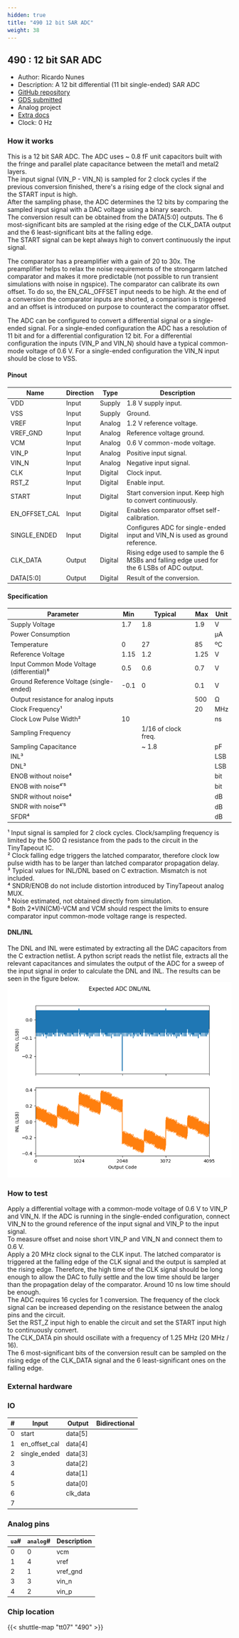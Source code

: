 ```yaml
---
hidden: true
title: "490 12 bit SAR ADC"
weight: 38
---
```


## 490 : 12 bit SAR ADC

* Author: Ricardo Nunes
* Description: A 12 bit differential (11 bit single-ended) SAR ADC
* [GitHub repository](https://github.com/rnunes2311/tt07-12bit_SAR_ADC)
* [GDS submitted](https://github.com/rnunes2311/tt07-12bit_SAR_ADC/actions/runs/9310066125)
* Analog project
* [Extra docs]()
* Clock: 0 Hz

<!---

This file is used to generate your project datasheet. Please fill in the information below and delete any unused
sections.

You can also include images in this folder and reference them in the markdown. Each image must be less than
512 kb in size, and the combined size of all images must be less than 1 MB.
-->


### How it works

This is a 12 bit SAR ADC. The ADC uses ~ 0.8 fF unit capacitors built with the fringe and parallel plate capacitance between the metal1 and metal2 layers.  
The input signal (VIN_P - VIN_N) is sampled for 2 clock cycles if the previous conversion finished, there's a rising edge of the clock signal and the START input is high.  
After the sampling phase, the ADC determines the 12 bits by comparing the sampled input signal with a DAC voltage using a binary search.  
The conversion result can be obtained from the DATA[5:0] outputs. The 6 most-significant bits are sampled at the rising edge of the CLK_DATA output and the 6 least-significant bits at the falling edge.  
The START signal can be kept always high to convert continuously the input signal.

The comparator has a preamplifier with a gain of 20 to 30x. The preamplifier helps to relax the noise requirements of the strongarm latched comparator and makes it more predictable (not possible to run transient simulations with noise in ngspice).
The comparator can calibrate its own offset. To do so, the EN_CAL_OFFSET input needs to be high. At the end of a conversion the comparator inputs are shorted, a comparison is triggered and an offset is introduced on purpose to counteract the comparator offset.

The ADC can be configured to convert a differential signal or a single-ended signal. For a single-ended configuration the ADC has a resolution of 11 bit and for a differential configuration 12 bit. For a differential configuration the inputs (VIN_P and VIN_N) should have a typical common-mode voltage of 0.6 V. For a single-ended configuration the VIN_N input should be close to VSS.

#### Pinout

|Name			|Direction		|Type		|Description																					|
|---------------|---------------|-----------|-----------------------------------------------------------------------------------------------|
|VDD			|Input			|Supply		|1.8 V supply input.																			|
|VSS			|Input			|Supply		|Ground.																						|
|VREF			|Input			|Analog		|1.2 V reference voltage.																		|
|VREF_GND		|Input			|Analog		|Reference voltage ground.																		|
|VCM			|Input			|Analog		|0.6 V common-mode voltage.																		|
|VIN_P			|Input			|Analog		|Positive input signal.																			|
|VIN_N			|Input			|Analog		|Negative input signal.																			|
|CLK			|Input			|Digital	|Clock input.																					|
|RST_Z			|Input			|Digital	|Enable input.																					|
|START			|Input			|Digital	|Start conversion input. Keep high to convert continuously.										|
|EN_OFFSET_CAL	|Input			|Digital	|Enables comparator offset self-calibration.													|
|SINGLE_ENDED	|Input			|Digital	|Configures ADC for single-ended input and VIN_N is used as ground reference.					|
|CLK_DATA		|Output			|Digital	|Rising edge used to sample the 6 MSBs and falling edge used for the 6 LSBs of ADC output. 		|
|DATA[5:0]		|Output			|Digital	|Result of the conversion.																		|

#### Specification

|Parameter									|Min		|Typical			|Max	|Unit	|
|-------------------------------------------|-----------|-------------------|-------|-------|
|Supply Voltage								|1.7		|1.8				|1.9	|V		|
|Power Consumption							|			|					|		|µA		|
|Temperature								|0			|27					|85		|ºC		|
|Reference Voltage							|1.15		|1.2				|1.25	|V		|
|Input Common Mode Voltage (differential)⁶	|0.5		|0.6				|0.7	|V		|
|Ground Reference Voltage (single-ended)	|-0.1		|0					|0.1	|V		|
|Output resistance for analog inputs		|			|					|500	|Ω		|
|Clock Frequency¹							|			|					|20		|MHz	|
|Clock Low Pulse Width²						|10			|					|		|ns		|
|Sampling Frequency							|			|1/16 of clock freq.|		|		|
|Sampling Capacitance						|			|~ 1.8				|		|pF		|
|INL³										|			|					|		|LSB	|
|DNL³										|			|					|		|LSB	|
|ENOB without noise⁴						|			|					|		|bit	|
|ENOB with noise⁴𝄒⁵							|			|					|		|bit	|
|SNDR without noise⁴						|			|					|		|dB		|
|SNDR with noise⁴𝄒⁵							|			|					|		|dB		|
|SFDR⁴										|			|					|		|dB		|

¹ Input signal is sampled for 2 clock cycles. Clock/sampling frequency is limited by the 500 Ω resistance from the pads to the circuit in the TinyTapeout IC.  
² Clock falling edge triggers the latched comparator, therefore clock low pulse width has to be larger than latched comparator propagation delay.  
³ Typical values for INL/DNL based on C extraction. Mismatch is not included.  
⁴ SNDR/ENOB do not include distortion introduced by TinyTapeout analog MUX.  
⁵ Noise estimated, not obtained directly from simulation.  
⁶ Both 2*VIN(CM)-VCM and VCM should respect the limits to ensure comparator input common-mode voltage range is respected.

#### DNL/INL

The DNL and INL were estimated by extracting all the DAC capacitors from the C extraction netlist.
A python script reads the netlist file, extracts all the relevant capacitances and simulates the output of the ADC for a sweep of the input signal in order to calculate the DNL and INL. The results can be seen in the figure below.
![alt text](images/dnl_inl.png "SAR ADC DNL and INL")

### How to test

Apply a differential voltage with a common-mode voltage of 0.6 V to VIN_P and VIN_N. If the ADC is running in the single-ended configuration, connect VIN_N to the ground reference of the input signal and VIN_P to the input signal.  
To measure offset and noise short VIN_P and VIN_N and connect them to 0.6 V.  
Apply a 20 MHz clock signal to the CLK input. The latched comparator is triggered at the falling edge of the CLK signal and the output is sampled at the rising edge. Therefore, the high time of the CLK signal should be long enough to allow the DAC to fully settle and the low time should be larger than the propagation delay of the comparator. Around 10 ns low time should be enough.  
The ADC requires 16 cycles for 1 conversion. The frequency of the clock signal can be increased depending on the resistance between the analog pins and the circuit.  
Set the RST_Z input high to enable the circuit and set the START input high to continuously convert.  
The CLK_DATA pin should oscillate with a frequency of 1.25 MHz (20 MHz / 16).  
The 6 most-significant bits of the conversion result can be sampled on the rising edge of the CLK_DATA signal and the 6 least-significant ones on the falling edge.

### External hardware


### IO

| #             | Input    | Output   | Bidirectional   |
| ------------- | -------- | -------- | --------------- |
| 0 | start  | data[5]  |         |
| 1 | en_offset_cal  | data[4]  |         |
| 2 | single_ended  | data[3]  |         |
| 3 |   | data[2]  |         |
| 4 |   | data[1]  |         |
| 5 |   | data[0]  |         |
| 6 |   | clk_data  |         |
| 7 |   |   |         |

### Analog pins

| `ua`#        | `analog`#        | Description         |
| ------------ | ---------------- | ------------------- |
| 0 | 0 | vcm           |
| 1 | 4 | vref           |
| 2 | 1 | vref_gnd           |
| 3 | 3 | vin_n           |
| 4 | 2 | vin_p           |

### Chip location

{{< shuttle-map "tt07" "490" >}}
